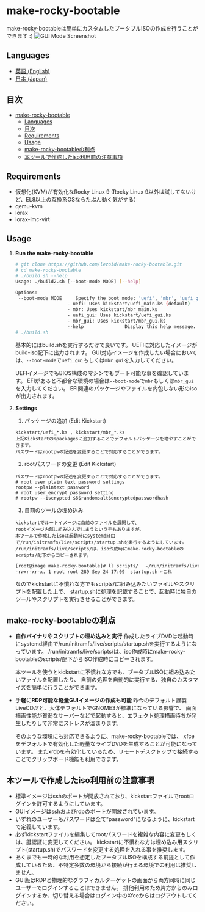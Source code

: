 # make-rocky-bootable

make-rocky-bootableは簡単にカスタムしたブータブルISOの作成を行うことができます :)
![GUI Mode Screenshot]([README/res/screenshot0.png](https://github.com/lezoid/make-rocky-bootable/blob/main/README/res/screenshot0.png?raw=true))

## Languages
- [英語 (English)](README/README_EN.md)
- [日本 (Japan)](README/README_JP.md)

## 目次
- [make-rocky-bootable](#make-rocky-bootable)
  - [Languages](#languages)
  - [目次](#目次)
  - [Requirements](#requirements)
  - [Usage](#usage)
  - [make-rocky-bootableの利点](#make-rocky-bootableの利点)
  - [本ツールで作成したiso利用前の注意事項](#本ツールで作成したiso利用前の注意事項)


## Requirements

- 仮想化(KVM)が有効化なRocky Linux 9 
  (Rocky Linux 9以外は試してないけど、EL8以上の互換系OSならたぶん動く気がする）
- qemu-kvm
- lorax
- lorax-lmc-virt

## Usage

1. **Run the make-rocky-bootable**
    ```sh
    # git clone https://github.com/lezoid/make-rocky-bootable.git
    # cd make-rocky-bootable
    # ./build.sh --help
    Usage: ./build2.sh [--boot-mode MODE] [--help]
    
    Options:
     --boot-mode MODE     Specify the boot mode: 'uefi', 'mbr', 'uefi_gui', or 'mbr_gui'.
                       - uefi: Uses kickstart/uefi_main.ks (default)
                       - mbr: Uses kickstart/mbr_main.ks
                       - uefi_gui: Uses kickstart/uefi_gui.ks
                       - mbr_gui: Uses kickstart/mbr_gui.ks
                       --help               Display this help message.
    # ./build.sh
    ```

    基本的にはbuild.shを実行するだけで良いです。
    UEFIに対応したイメージがbuild-iso配下に出力されます。
    GUI対応イメージを作成したい場合においては、`--boot-mode`で`uefi_gui`もしくは`mbr_gui`を入力してください。
    
    UEFIイメージでもBIOS構成のマシンでもブート可能な事を確認しています。
    EFIがあると不都合な環境の場合は`--boot-mode`で`mbr`もしくは`mbr_gui`を入力してください。
    EFI関連のパッケージやファイルを内包しない形のisoが出力されます。

2. **Settings**
   1. パッケージの追加 (Edit Kickstart)
    ```text
    kickstart/uefi_*.ks , kickstart/mbr_*.ks 
    上記Kickstartの%packagesに追加することでデフォルトパッケージを増やすことができます。
    パスワードはrootpwの記述を変更することで対応することができます。
    ```
   2. rootパスワードの変更 (Edit Kickstart)
    ```text
    パスワードはrootpwの記述を変更することで対応することができます。
    # root user plain text password settings
    rootpw --plaintext password
    # root user encrypt password setting
    # rootpw --iscrypted $6$randomsalt$encryptedpasswordhash
    ```
   3. 自前のツールの埋め込み
    ```text
    kickstartでルートイメージに自前のファイルを展開して、
    rootイメージ内部に組み込んでしまうという手もありますが、
    本ツールで作成したisoは起動時にsystemd経由で/run/initramfs/live/scripts/startup.shを実行するようにしています。
    /run/initramfs/live/scripts/は、iso作成時にmake-rocky-bootableのscripts/配下からコピーされます。
    ```

    ```sh
    [root@image make-rocky-bootable]# ll scripts/　 ←/run/initramfs/live/scripts/になる
    -rwxr-xr-x. 1 root root 289 Sep 24 17:09  startup.sh ←これ
    ```
    なのでkickstartに不慣れな方でもscripts/に組み込みたいファイルやスクリプトを配置した上で、
    startup.shに処理を記載することで、起動時に独自のツールやスクリプトを実行させることができます。

## make-rocky-bootableの利点

- **自作バイナリやスクリプトの埋め込みと実行**
  作成したライブDVDは起動時にsystemd経由で/run/initramfs/live/scripts/startup.shを実行するようになっています。
  /run/initramfs/live/scripts/は、iso作成時にmake-rocky-bootableのscripts/配下からISO作成時にコピーされます。
  
  本ツールを使うとkickstartに不慣れな方でも、ブータブルISOに組み込みたいファイルを配置したり、
  自前の処理を自動的に実行する、独自のカスタマイズを簡単に行うことができます。

- **手軽にRDP可能な軽量GUIイメージの作成も可能**
  昨今のデフォルト謹製LiveCDだと、大体デフォルトでGNOME3が標準になっている影響で、
  画面描画性能が貧弱なサーバーなどで起動すると、エフェクト処理描画待ちが発生したりして非常にストレスが溜まります。

  そのような環境にも対応できるように、make-rocky-bootableでは、
  xfceをデフォルトで有効化した軽量なライブDVDを生成することが可能になっています。
  またxrdpを有効化しているため、リモートデスクトップで接続することでクリップボード機能も利用できます。

## 本ツールで作成したiso利用前の注意事項

- 標準イメージはsshのポートが開放されており、kickstartファイルでrootログインを許可するようにしています。
- GUIイメージはsshおよびrdpのポートが開放されています。
- いずれのユーザーもパスワードは全て"password"になるように、kickstartで定義しています。
- 必ずkickstartファイルを編集してrootパスワードを複雑な内容に変更もしくは、鍵認証に変更してください。
  kickstartに不慣れな方は埋め込み用スクリプト(startup.sh)でパスワードを変更する処理を入れる事を推奨します。
- あくまでも一時的な利用を想定したブータブルISOを構成する前提として作成しているため、不特定多数の環境から接続が行える環境での利用は推奨しません。
- GUI版はRDPと物理的なグラフィカルターゲットの画面から両方同時に同じユーザーでログインすることはできません。
  排他利用のため片方からのみログインするか、切り替える場合はログイン中のXfceからはログアウトしてください。
